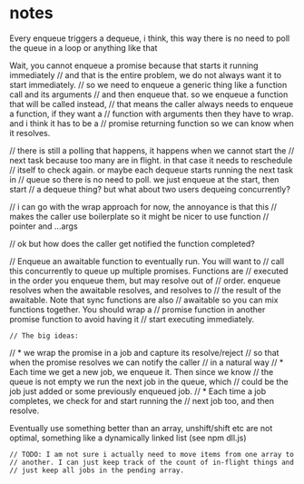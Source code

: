 # notes

Every enqueue triggers a dequeue, i think, this way there is no need to poll the queue in a loop or anything like that

Wait, you cannot enqueue a promise because that starts it running immediately
// and that is the entire problem, we do not always want it to start immediately.
// so we need to enqueue a generic thing like a function call and its arguments
// and then enqueue that. so we enqueue a function that will be called instead,
// that means the caller always needs to enqueue a function, if they want a
// function with arguments then they have to wrap. and i think it has to be a
// promise returning function so we can know when it resolves.

// there is still a polling that happens, it happens when we cannot start the
// next task because too many are in flight. in that case it needs to reschedule
// itself to check again. or maybe each dequeue starts running the next task in
// queue so there is no need to poll. we just enqueue at the start, then start
// a dequeue thing? but what about two users dequeing concurrently?

// i can go with the wrap approach for now, the annoyance is that this
// makes the caller use boilerplate so it might be nicer to use function
// pointer and ...args

// ok but how does the caller get notified the function completed?

// Enqueue an awaitable function to eventually run. You will want to
// call this concurrently to queue up multiple promises. Functions are
// executed in the order you enqueue them, but may resolve out of
// order. enqueue resolves when the awaitable resolves, and resolves to
// the result of the awaitable. Note that sync functions are also
// awaitable so you can mix functions together. You should wrap a
// promise function in another promise function to avoid having it
// start executing immediately.

    // The big ideas:
  // * we wrap the promise in a job and capture its resolve/reject
  //   so that when the promise resolves we can notify the caller
  //   in a natural way
  // * Each time we get a new job, we enqueue it. Then since we know
  //   the queue is not empty we run the next job in the queue, which
  //   could be the job just added or some previously enqueued job.
  // * Each time a job completes, we check for and start running the
  //   next job too, and then resolve.

Eventually use something better than an array, unshift/shift etc are not optimal, something like a dynamically linked list (see npm dll.js)

    // TODO: I am not sure i actually need to move items from one array to
    // another. I can just keep track of the count of in-flight things and
    // just keep all jobs in the pending array.
